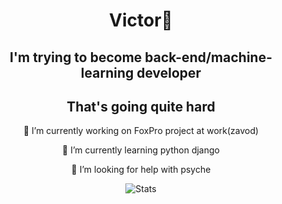 <div align="center">
  <h1>Victor🤔</h1>
  <h2>I'm trying to become back-end/machine-learning developer</h2>
  <h2>That's going quite hard</h2>
  
  <p>🤔 I’m currently working on FoxPro project at work(zavod)
  <p>🤔 I’m currently learning python django 
  <p>🤔 I’m looking for help with psyche
  <p><img src="https://github-profile-summary-cards.vercel.app/api/cards/profile-details?username=TheEmpressDiadema&theme=github" alt="Stats">
  </div>
